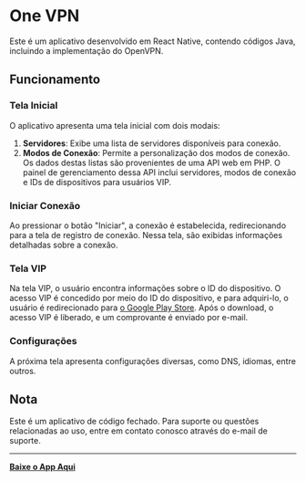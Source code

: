 # One VPN

Este é um aplicativo desenvolvido em React Native, contendo códigos Java, incluindo a implementação do OpenVPN.

## Funcionamento

### Tela Inicial

O aplicativo apresenta uma tela inicial com dois modais:

1. **Servidores**: Exibe uma lista de servidores disponíveis para conexão.
2. **Modos de Conexão**: Permite a personalização dos modos de conexão. Os dados destas listas são provenientes de uma API web em PHP. O painel de gerenciamento dessa API inclui servidores, modos de conexão e IDs de dispositivos para usuários VIP.

### Iniciar Conexão

Ao pressionar o botão "Iniciar", a conexão é estabelecida, redirecionando para a tela de registro de conexão. Nessa tela, são exibidas informações detalhadas sobre a conexão.

### Tela VIP

Na tela VIP, o usuário encontra informações sobre o ID do dispositivo. O acesso VIP é concedido por meio do ID do dispositivo, e para adquiri-lo, o usuário é redirecionado para [o Google Play Store](https://play.google.com/store/apps/details?id=com.one.vpnapp). Após o download, o acesso VIP é liberado, e um comprovante é enviado por e-mail.

### Configurações

A próxima tela apresenta configurações diversas, como DNS, idiomas, entre outros.

## Nota

Este é um aplicativo de código fechado. Para suporte ou questões relacionadas ao uso, entre em contato conosco através do e-mail de suporte.

---

[**Baixe o App Aqui**](https://play.google.com/store/apps/details?id=com.one.vpnapp)
